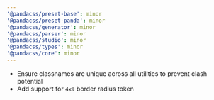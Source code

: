 ```yaml
---
'@pandacss/preset-base': minor
'@pandacss/preset-panda': minor
'@pandacss/generator': minor
'@pandacss/parser': minor
'@pandacss/studio': minor
'@pandacss/types': minor
'@pandacss/core': minor
---
```


- Ensure classnames are unique across all utilities to prevent clash potential
- Add support for `4xl` border radius token
